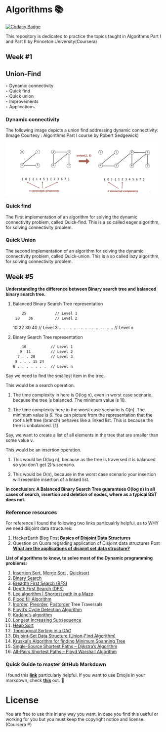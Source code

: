 # Algorithms :books:
[![Codacy Badge](https://api.codacy.com/project/badge/Grade/ac9748feda1e42b4a6a00ab0e688fa88)](https://www.codacy.com/manual/kshitijzutshi/Algorithms?utm_source=github.com&amp;utm_medium=referral&amp;utm_content=kshitijzutshi/Algorithms&amp;utm_campaign=Badge_Grade)

This repository is dedicated to practice the topics taught in Algorithms Part I and Part II by Princeton University(Coursera)

## Week #1

## Union-Find
‣ Dynamic connectivity <br />
‣ Quick find <br />
‣ Quick union <br />
‣ Improvements <br />
‣ Applications <br />

### Dynamic connectivity
The following image depicts a union find addressing dynamic connectivity: <br />(Image Courtesy : Algorithms Part I course by Robert Sedgewick)

![alt text](https://github.com/kshitijzutshi/Algorithms/blob/master/Unionfind.png)

### Quick find
The First implementation of an algorithm for solving the dynamic connectivity problem, called Quick-find. This is a so called eager algorithm, for solving connectivity problem.

### Quick Union
The second implementation of an algorithm for solving the dynamic connectivity problem, called Quick-union. This is a so called lazy algorithm, for solving connectivity problem.


## Week #5

**Understanding the difference between Binary search tree and balanced binary search tree.**

1. Balanced Binary Search Tree representation

           25             // Level 1
        20    36          // Level 2
      10 22  30 40        // Level 3
  .. .. .. .. .. .. .. 
.. .. .. .. .. .. .. ..   // Level n

2. Binary Search Tree representation

           10           // Level 1
          9  11         // Level 2
         7 . . 20       // Level 3
        8 . . . 15 24   
       6 . . . . . . .  // Level n
Say we need to find the smallest item in the tree.

This would be a search operation.

1) The time complexity in here is O(log n), even in worst case scenario, because the tree is balanced. The minimum value is 10.

2) The time complexity here in the worst case scenario is O(n). The minimum value is 6. You can picture from the representation that the root's left tree (branch) behaves like a linked list. This is because the tree is unbalanced. [1]

Say, we want to create a list of all elements in the tree that are smaller than some value v.

This would be an insertion operation.

1) This would be O(log n), because as the tree is traversed it is balanced so you don't get 2)'s scenario.

2) This would be O(n), because in the worst case scenario your insertion will resemble insertion of a linked list.

**In conclusion: A Balanced Binary Search Tree guarantees O(log n) in all cases of search, insertion and deletion of nodes, where as a typical BST does not.**

### Reference resources

For reference I found the following two links particualrly helpful, as to WHY we need disjoint data structures:

1. HackerEarth Blog Post [**Basics of Disjoint Data Structures**](https://www.hackerearth.com/practice/data-structures/disjoint-data-strutures/basics-of-disjoint-data-structures/tutorial/)
2. Question on Quora regarding application of Disjoint data structures Post [**What are the applications of disjoint set data structure?**](https://www.quora.com/What-are-the-applications-of-disjoint-set-data-structure)

**List of algorithms to know, to solve most of the Dynamic programming problems:**

1. [Insertion Sort](https://www.techiedelight.com/insertion-sort-iterative-recursive/), [Merge Sort](https://www.techiedelight.com/merge-sort/) , [Quicksort](https://www.techiedelight.com/quicksort/)
2. [Binary Search](https://www.techiedelight.com/binary-search/)
3. [Breadth First Search (BFS)](https://www.techiedelight.com/breadth-first-search/)
4. [Depth First Search (DFS)](https://www.techiedelight.com/depth-first-search/)
5. [Lee algorithm | Shortest path in a Maze](https://www.techiedelight.com/lee-algorithm-shortest-path-in-a-maze/)
6. [Flood fill Algorithm](https://www.techiedelight.com/flood-fill-algorithm/)
7. [Inorder](https://www.techiedelight.com/inorder-tree-traversal-iterative-recursive/), [Preorder](https://www.techiedelight.com/preorder-tree-traversal-iterative-recursive/), [Postorder](https://www.techiedelight.com/postorder-tree-traversal-iterative-recursive/) Tree Traversals
8. [Floyd’s Cycle Detection Algorithm](https://www.techiedelight.com/detect-cycle-linked-list-floyds-cycle-detection-algorithm/)
9. [Kadane’s algorithm](https://www.techiedelight.com/maximum-subarray-problem-kadanes-algorithm/)
10. [Longest Increasing Subsequence](https://www.techiedelight.com/longest-increasing-subsequence/)
11. [Heap Sort](https://www.techiedelight.com/heap-sort-place-place-implementation-c-c/)
12. [Topological Sorting in a DAG](https://www.techiedelight.com/topological-sorting-dag/)
13. [Disjoint-Set Data Structure (Union-Find Algorithm)](https://www.techiedelight.com/disjoint-set-data-structure-union-find-algorithm/)
14. [Kruskal’s Algorithm for finding Minimum Spanning Tree](https://www.techiedelight.com/kruskals-algorithm-for-finding-minimum-spanning-tree/)
15. [Single-Source Shortest Paths – Dijkstra’s Algorithm](https://www.techiedelight.com/single-source-shortest-paths-dijkstras-algorithm/)
16. [All-Pairs Shortest Paths – Floyd Warshall Algorithm](https://www.techiedelight.com/pairs-shortest-paths-floyd-warshall-algorithm/)


### Quick Guide to master GitHub Markdown

I found this [**link**](https://guides.github.com/features/mastering-markdown/) particularly helpful. If you want to use Emojis in your markdown, check [**this**](https://github.com/ikatyang/emoji-cheat-sheet/blob/master/README.md) out. :100:

# License

You are free to use this in any way you want, in case you find this useful or working for you but you must keep the copyright notice and license. (Coursera :registered:)
